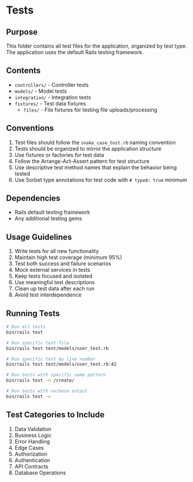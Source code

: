 # Tests

## Purpose
This folder contains all test files for the application, organized by test type. The application uses the default Rails testing framework.

## Contents
- `controllers/` - Controller tests
- `models/` - Model tests
- `integration/` - Integration tests
- `fixtures/` - Test data fixtures
  - `files/` - File fixtures for testing file uploads/processing

## Conventions
1. Test files should follow the `snake_case_test.rb` naming convention
2. Tests should be organized to mirror the application structure
3. Use fixtures or factories for test data
4. Follow the Arrange-Act-Assert pattern for test structure
5. Use descriptive test method names that explain the behavior being tested
6. Use Sorbet type annotations for test code with `# typed: true` minimum

## Dependencies
- Rails default testing framework
- Any additional testing gems

## Usage Guidelines
1. Write tests for all new functionality
2. Maintain high test coverage (minimum 95%)
3. Test both success and failure scenarios
4. Mock external services in tests
5. Keep tests focused and isolated
6. Use meaningful test descriptions
7. Clean up test data after each run
8. Avoid test interdependence

## Running Tests
```bash
# Run all tests
bin/rails test

# Run specific test file
bin/rails test test/models/user_test.rb

# Run specific test by line number
bin/rails test test/models/user_test.rb:42

# Run tests with specific name pattern
bin/rails test -n /create/

# Run tests with verbose output
bin/rails test -v
```

## Test Categories to Include
1. Data Validation
2. Business Logic
3. Error Handling
4. Edge Cases
5. Authorization
6. Authentication
7. API Contracts
8. Database Operations
